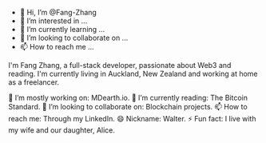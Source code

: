 - 👋 Hi, I’m @Fang-Zhang
- 👀 I’m interested in ...
- 🌱 I’m currently learning ...
- 💞️ I’m looking to collaborate on ...
- 📫 How to reach me ...

<!---
Fang-Zhang/Fang-Zhang is a ✨ special ✨ repository because its `README.md` (this file) appears on your GitHub profile.
You can click the Preview link to take a look at your changes.
--->

I'm Fang Zhang, a full-stack developer, passionate about Web3 and reading. I'm currently living in Auckland, New Zealand and working at home as a freelancer.

🔭 I’m mostly working on: MDearth.io.
🌱 I’m currently reading: The Bitcoin Standard.
👯 I’m looking to collaborate on: Blockchain projects.
📫 How to reach me: Through my LinkedIn.
😄 Nickname: Walter.
⚡ Fun fact: I live with my wife and our daughter, Alice.
